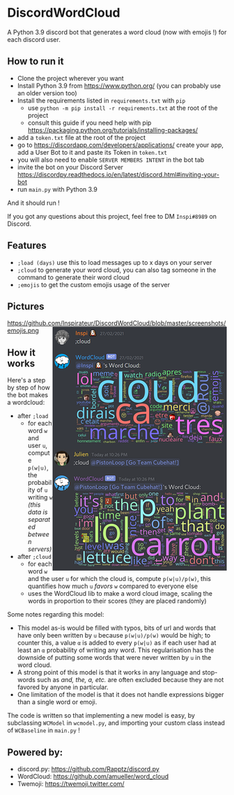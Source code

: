 # DiscordWordCloud
A Python 3.9 discord bot that generates a word cloud (now with emojis !) for each discord user.

## How to run it
- Clone the project wherever you want
- Install Python 3.9 from https://www.python.org/ (you can probably use an older version too)
- Install the requirements listed in `requirements.txt` with `pip`
  - use `python -m pip install -r requirements.txt` at the root of the project
  - consult this guide if you need help with pip https://packaging.python.org/tutorials/installing-packages/
- add a `token.txt` file at the root of the project
- go to https://discordapp.com/developers/applications/ create your app, add a User Bot to it and paste its Token in `token.txt`
- you will also need to enable `SERVER MEMBERS INTENT` in the bot tab  
- invite the bot on your Discord Server https://discordpy.readthedocs.io/en/latest/discord.html#inviting-your-bot
- run `main.py` with Python 3.9

And it should run !


If you got any questions about this project, feel free to DM `Inspi#8989` on Discord.

## Features
- `;load (days)` use this to load messages up to x days on your server 
- `;cloud` to generate your word cloud, you can also tag someone in the command to generate their word cloud
- `;emojis` to get the custom emojis usage of the server

## Pictures

https://github.com/Inspirateur/DiscordWordCloud/blob/master/screenshots/emojis.png
<img align="right" src="https://github.com/Inspirateur/DiscordWordCloud/blob/master/screenshots/cloud1.png">
<img align="right" src="https://github.com/Inspirateur/DiscordWordCloud/blob/master/screenshots/cloud2.png">

## How it works

Here's a step by step of how the bot makes a wordcloud:
- after `;load` 
  - for each word `w` and user `u`, compute `p(w|u)`, the probability of `u` writing `w` *(this data is separated between servers)*
- after `;cloud` 
  - for each word `w` and the user `u` for which the cloud is, compute `p(w|u)/p(w)`, this quantifies how much `u` *favors* `w` compared to everyone else
  - uses the WordCloud lib to make a word cloud image, scaling the words in proportion to their scores (they are placed randomly)
  
Some notes regarding this model:
- This model as-is would be filled with typos, bits of url and words that have only been written by `u` because `p(w|u)/p(w)` would be high; to counter this, a value `α` is added to every `p(w|u)` as if each user had at least an `α` probability of writing any word.
  This regularisation has the downside of putting some words that were never written by `u` in the word cloud. 
- A strong point of this model is that it works in any language and stop-words such as *and, the, a, etc.*
are often excluded because they are not favored by anyone in particular.
- One limitation of the model is that it does not handle expressions bigger than a single word or emoji.

The code is written so that implementing a new model is easy, by subclassing `WCModel` in `wcmodel.py`, 
and importing your custom class instead of `WCBaseline` in `main.py` ! 

## Powered by:

- discord.py: https://github.com/Rapptz/discord.py
- WordCloud: https://github.com/amueller/word_cloud
- Twemoji: https://twemoji.twitter.com/
